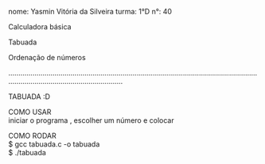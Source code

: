 nome: Yasmin Vitória da Silveira turma: 1°D n°: 40

Calculadora básica 

Tabuada

Ordenação de números

.....................................................................................................................................................................................


  TABUADA :D

  COMO USAR  
iniciar o programa , escolher um número e colocar

COMO RODAR   
$ gcc tabuada.c -o tabuada  
$ ./tabuada
